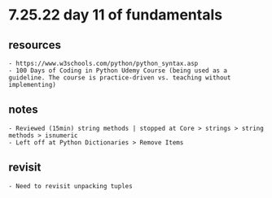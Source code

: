 # 7.25.22 day 11 of fundamentals

## resources
    - https://www.w3schools.com/python/python_syntax.asp
    - 100 Days of Coding in Python Udemy Course (being used as a guideline. The course is practice-driven vs. teaching without implementing)

## notes
    - Reviewed (15min) string methods | stopped at Core > strings > string methods > isnumeric
    - Left off at Python Dictionaries > Remove Items

## revisit
    - Need to revisit unpacking tuples